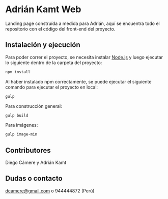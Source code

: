 # Adrián Kamt Web

Landing page construída a medida para Adrián, aquí se encuentra todo el repositorio con el código del front-end del proyecto.

## Instalación y ejecución

Para poder correr el proyecto, se necesita instalar [Node.js](https://nodejs.org/en/) y luego ejecutar lo siguiente dentro de la carpeta del proyecto:

```bash
npm install
```

Al haber instalado npm correctamente, se puede ejecutar el siguiente comando para ejecutar el proyecto en local:

```bash
gulp
```

Para construcción general:
```bash
gulp build
```

Para imágenes:

```bash
gulp image-min
```

## Contributores

Diego Cámere y Adrián Kamt

## Dudas o contacto

dcamere@gmail.com o 944444872 (Perú)
